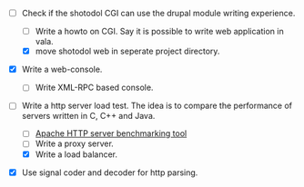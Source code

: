
- [ ] Check if the shotodol CGI can use the drupal module writing experience.
	- [ ] Write a howto on CGI. Say it is possible to write web application in vala.
	- [x] move shotodol web in seperate project directory.
- [x] Write a web-console.
	- [ ] Write XML-RPC based console.
- [ ] Write a http server load test. The idea is to compare the performance of servers written in C, C++ and Java.
	- [ ] [Apache HTTP server benchmarking tool](http://httpd.apache.org/docs/2.0/programs/ab.html)
	- [ ] Write a proxy server.
	- [x] Write a load balancer.
- [x] Use signal coder and decoder for http parsing.

